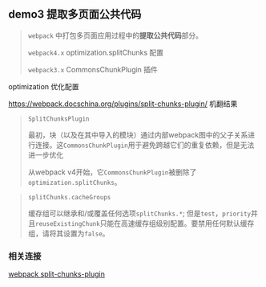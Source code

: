 ## demo3 提取多页面公共代码

> `webpack` 中打包多页面应用过程中的**提取公共代码**部分。
>
> `webpack4.x` optimization.splitChunks 配置
>
> `webpack3.x` CommonsChunkPlugin 插件

optimization 优化配置

https://webpack.docschina.org/plugins/split-chunks-plugin/ 机翻结果

> `SplitChunksPlugin`
>
> 最初，块（以及在其中导入的模块）通过内部webpack图中的父子关系进行连接。这`CommonsChunkPlugin`用于避免跨越它们的重复依赖，但是无法进一步优化
>
> 从webpack v4开始，它`CommonsChunkPlugin`被删除了`optimization.splitChunks`。



> `splitChunks.cacheGroups` 
>
> 缓存组可以继承和/或覆盖任何选项`splitChunks.*`; 但是`test`，`priority`并且`reuseExistingChunk`只能在高速缓存组级别配置。要禁用任何默认缓存组，请将其设置为`false`。





### 相关连接

[webpack split-chunks-plugin](https://www.webpackjs.com/plugins/split-chunks-plugin/)


